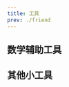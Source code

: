 ```yaml
---
title: 工具
prev: ./friend
---
```

<!-- more -->

## 数学辅助工具

<MyLinks type="math-tools" src="document" />



## 其他小工具

<MyLinks type="code-tools" src="document" />
